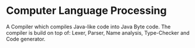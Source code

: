 # Computer Language Processing
A Compiler which compiles Java-like code into Java Byte code.
The compiler is build on top of: Lexer, Parser, Name analysis, Type-Checker and Code generator.
